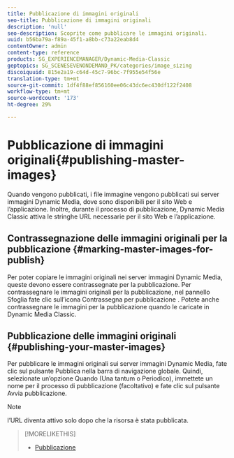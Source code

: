 ```yaml
---
title: Pubblicazione di immagini originali
seo-title: Pubblicazione di immagini originali
description: 'null'
seo-description: Scoprite come pubblicare le immagini originali.
uuid: b56ba79a-f89a-45f1-a8bb-c73a22eab8d4
contentOwner: admin
content-type: reference
products: SG_EXPERIENCEMANAGER/Dynamic-Media-Classic
geptopics: SG_SCENESEVENONDEMAND_PK/categories/image_sizing
discoiquuid: 815e2a19-c64d-45c7-96bc-7f955e54f56e
translation-type: tm+mt
source-git-commit: 1df4f88ef856160ee06c43dc6ec430df122f2408
workflow-type: tm+mt
source-wordcount: '173'
ht-degree: 29%

---
```



# Pubblicazione di immagini originali{#publishing-master-images}

Quando vengono pubblicati, i file immagine vengono pubblicati sui server immagini Dynamic Media, dove sono disponibili per il sito Web e l’applicazione. Inoltre, durante il processo di pubblicazione, Dynamic Media Classic attiva le stringhe URL necessarie per il sito Web e l’applicazione.

## Contrassegnazione delle immagini originali per la pubblicazione {#marking-master-images-for-publish}

Per poter copiare le immagini originali nei server immagini Dynamic Media, queste devono essere contrassegnate per la pubblicazione. Per contrassegnare le immagini originali per la pubblicazione, nel pannello Sfoglia fate clic sull’icona Contrassegna per pubblicazione . Potete anche contrassegnare le immagini per la pubblicazione quando le caricate in Dynamic Media Classic.

## Pubblicazione delle immagini originali {#publishing-your-master-images}

Per pubblicare le immagini originali sui server immagini Dynamic Media, fate clic sul pulsante Pubblica nella barra di navigazione globale. Quindi, selezionate un’opzione Quando (Una tantum o Periodico), immettete un nome per il processo di pubblicazione (facoltativo) e fate clic sul pulsante Avvia pubblicazione.

>[!NOTE]
>
>l’URL diventa attivo solo dopo che la risorsa è stata pubblicata.

>[!MORELIKETHIS]
>
>* [Pubblicazione](publishing-files.md#publishing_files)

